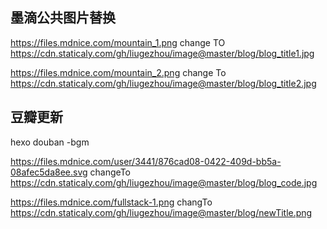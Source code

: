 ## 墨滴公共图片替换
https://files.mdnice.com/mountain_1.png
change TO
https://cdn.staticaly.com/gh/liugezhou/image@master/blog/blog_title1.jpg  


https://files.mdnice.com/mountain_2.png
change To
https://cdn.staticaly.com/gh/liugezhou/image@master/blog/blog_title2.jpg

## 豆瓣更新
hexo douban -bgm


https://files.mdnice.com/user/3441/876cad08-0422-409d-bb5a-08afec5da8ee.svg
changeTo
https://cdn.staticaly.com/gh/liugezhou/image@master/blog/blog_code.jpg  


https://files.mdnice.com/fullstack-1.png
changTo
https://cdn.staticaly.com/gh/liugezhou/image@master/blog/newTitle.png